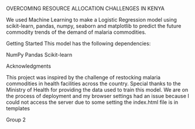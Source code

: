OVERCOMING RESOURCE ALLOCATION CHALLENGES IN KENYA

We used Machine Learning to make a Logistic Regression model using scikit-learn, pandas, numpy, seaborn and matplotlib to predict the future commodity trends of the demand of  malaria commodities.



Getting Started
This model has the following dependencies:

NumPy
Pandas
Scikit-learn

Acknowledgments

This project was inspired by the challenge of restocking malaria commodities in health facilities across the country.
Special thanks to the Ministry of Health for providing the data used to train this model.
We are on the process of deployment and my browser settings had an issue because I could not access the server due to some setting 
the index.html file is in templates


Group 2
